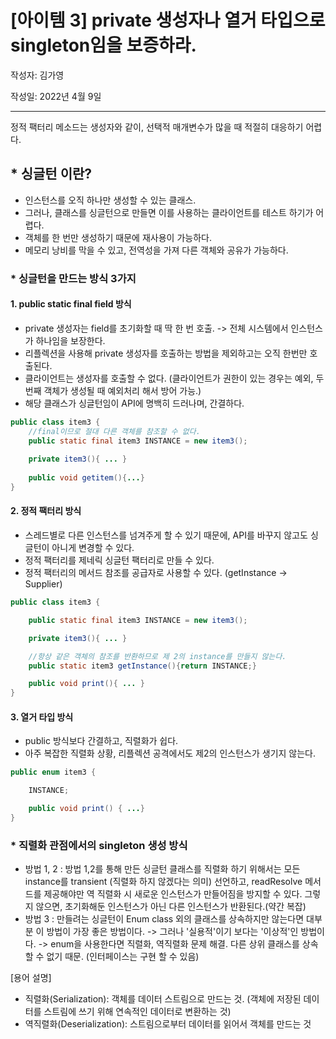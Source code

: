 # [아이템 3] private 생성자나 열거 타입으로 singleton임을 보증하라.
작성자: 김가영

작성일: 2022년 4월 9일

---

정적 팩터리 메소드는 생성자와 같이, 선택적 매개변수가 많을 때 적절히 대응하기 어렵다.

## * 싱글턴 이란?

- 인스턴스를 오직 하나만 생성할 수 있는 클래스.
- 그러나, 클래스를 싱글턴으로 만들면 이를 사용하는 클라이언트를 테스트 하기가 어렵다.
- 객체를 한 번만 생성하기 때문에 재사용이 가능하다.
- 메모리 낭비를 막을 수 있고, 전역성을 가져 다른 객체와 공유가 가능하다.

### * 싱글턴을 만드는 방식 3가지

#### 1. public static final field 방식

- private 생성자는 field를 초기화할 때 딱 한 번 호출. -> 전체 시스템에서 인스턴스가 하나임을 보장한다.
- 리플렉션을 사용해 private 생성자를 호출하는 방법을 제외하고는 오직 한번만 호출된다.
- 클라이언트는 생성자를 호출할 수 없다. (클라이언트가 권한이 있는 경우는 예외, 두 번째 객체가 생성될 때 예외처리 해서 방어 가능.)
- 해당 클래스가 싱글턴임이 API에 명백히 드러나며, 간결하다.

```java
public class item3 {
    //final이므로 절대 다른 객체를 참조할 수 없다.
    public static final item3 INSTANCE = new item3();
    
    private item3(){ ... }
    
    public void getitem(){...}
}
```
#### 2. 정적 팩터리 방식

- 스레드별로 다른 인스턴스를 넘겨주게 할 수 있기 때문에, API를 바꾸지 않고도 싱글턴이 아니게 변경할 수 있다.
- 정적 팩터리를 제네릭 싱글턴 팩터리로 만들 수 있다.
- 정적 팩터리의 메서드 참조를 공급자로 사용할 수 있다. (getInstance -> Supplier<class>)

```java
public class item3 {

    public static final item3 INSTANCE = new item3();

    private item3(){ ... }

    //항상 같은 객체의 참조를 반환하므로 제 2의 instance를 만들지 않는다.
    public static item3 getInstance(){return INSTANCE;}

    public void print(){ ... }
}

```

#### 3. 열거 타입 방식 

- public 방식보다 간결하고, 직렬화가 쉽다.
- 아주 복잡한 직렬화 상황, 리플렉션 공격에서도 제2의 인스턴스가 생기지 않는다.


```java
public enum item3 {

    INSTANCE;

    public void print() { ...}
} 

```

### * 직렬화 관점에서의 singleton 생성 방식
  
- 방법 1, 2 : 방법 1,2를 통해 만든 싱글턴 클래스를 직렬화 하기 위해서는 모든 instance를 transient (직렬화 하지 않겠다는 의미) 선언하고, readResolve 메서드를 제공해야만 역 직렬화 시 새로운 인스턴스가 만들어짐을 방지할 수 있다. 그렇지 않으면, 초기화해둔 인스턴스가 아닌 다른 인스턴스가 반환된다.(약간 복잡)
- 방법 3 : 만들려는 싱글턴이 Enum class 외의 클래스를 상속하지만 않는다면 대부분 이 방법이 가장 좋은 방법이다.
    -> 그러나 '실용적'이기 보다는 '이상적'인 방법이다.
    -> enum을 사용한다면 직렬화, 역직렬화 문제 해결. 다른 상위 클래스를 상속할 수 없기 때문. (인터페이스는 구현 할 수 있음)

  
[용어 설명]
- 직렬화(Serialization): 객체를 데이터 스트림으로 만드는 것. (객체에 저장된 데이터를 스트림에 쓰기 위해 연속적인 데이터로 변환하는 것)
- 역직렬화(Deserialization): 스트림으로부터 데이터를 읽어서 객체를 만드는 것
  

